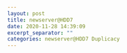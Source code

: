 ```yaml
---
layout: post
title: newserver@HDD7
date: 2020-11-28 14:39:09
excerpt_separator: ""
categories: newserver@HDD7 Duplicacy
---
```

```

```
